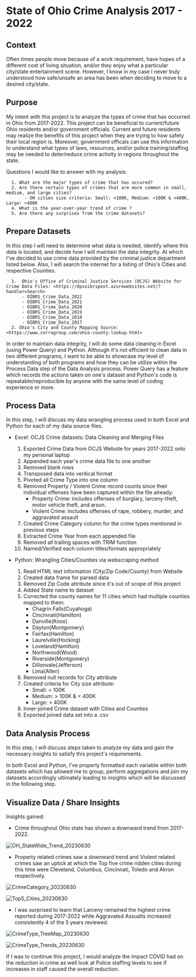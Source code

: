 # State of Ohio Crime Analysis 2017 - 2022

## Context

Often times people move because of a work requirement, have hopes of a different cost of living situation, and/or they enjoy 
what a particular city/state entertainment scene. However, I know in my case I never truly understood 
how safe/unsafe an area has been when deciding to move to a desired city/state.

## Purpose

My intent with this project is to analyze the types of crime that has occurred in Ohio from 2017-2022. This project can be beneficial to current/future Ohio residents and/or government officials. Current and future residents may realize the benefits of this project when they are trying to how safety their local region is. Moreover, government officals can use this information to understand what types of laws, resources, and/or police training/staffing may be needed to deter/reduce crime activity in regions throughout the state.

Questions I would like to answer with my analysis:

      1. What are the major types of crime that has occured?
      2. Are there certain types of crimes that are more common in small, medium, and large cities?
           - OH cities size criteria: Small: <100K, Medium: >100K & <400K, Large: >400K
      4. What is the year-over-year trend of crime ?
      5. Are there any surprises from the crime datasets?

## Prepare Datasets

In this step I will need to determine what data is needed, identify where this data is located, and decide how I will maintain the data integrity. At which I've decided to use crime data provided by the criminal justice department listed below. Also, I will search the internet for a listing of Ohio's Cities and respective Counties.

      1.  Ohio's Office of Criminal Justice Services (OCJS) Website for Crime Data Files: <https://dpsoibrspext.azurewebsites.net/?handler=Search>
          - OIBRS_Crime_Data_2022
          - OIBRS_Crime_Data_2021
          - OIBRS_Crime_Data_2020
          - OIBRS_Crime_Data_2019
          - OIBRS_Crime_Data_2018
          - OIBRS_Crime_Data_2017
      2. Ohio's City and County Mapping Source: <https://www.corragroup.com/ohio-county-lookup.html>
   
In order to maintain data integrity, I will do some data cleaning in Excel (using Power Query) and Python. Although it's not efficient to clean data in two different programs, I want to be able to showcase my level of understanding of both programs and how they can be utilize within the Process Data step of the Data Analysis process. Power Query has a feature which records the actions taken on one's dataset and Python's code is repeatable/reproducible by anyone with the same level of coding experience or more.

## Process Data

In this step, I will discuss my data wrangling process used in both Excel and Python for each of my data source files.

- Excel: OCJS Crime datasets: Data Cleaning and Merging Files
 
     1.  Exported Crime Data from OCJS Website for years 2017-2022 onto my personal laptop
     2.  Appended each year's crime data file to one another
     3.  Removed blank rows
     4.  Transposed data into veritical format
     5.  Pivoted all Crime Type into one column
     6.  Removed Property / Violent Crime record counts since their individual offenses have been captured within the file already:
          - Property Crime: includes offenses of burglary, larceny-theft, motor vehicle theft, and arson.
          - Violent Crime: includes offenses of rape, robbery, murder, and aggravated assault
     7.  Created Crime Category column for the crime types mentioned in previous steps
     8.  Extracted Crime Year from each appended file
     9.  Removed all trailing spaces with TRIM function
     10. Named/Verified each column titles/formats appropriately

- Python: Wrangling Cities/Counties via webscraping method

     1.  Read HTML text information (City/Zip Code/County) from Website
     2.  Created data frame for parsed data
     3.  Removed Zip Code attribute since it's out of scope of this project
     4.  Added State name to dataset
     5.  Corrected the county names for 11 cities which had multiple counties mapped to them:
          - Chagrin Falls(Cuyahoga)
          - Cincinnati(Hamilton)
          - Danville(Knox)
          - Dayton(Montgomery)
          - Fairfax(Hamilton)
          - Laurelville(Hocking)
          - Loveland(Hamilton)
          - Northwood(Wood)
          - Riverside(Montgomery)
          - Dillonvale(Jefferson)
          - Lima(Allen)
     7.  Removed null records for City attribute
     8.  Created criteria for City size attribute:
          - Small: < 100K
          - Medium: > 100K & < 400K
          - Large: > 400K
     9.  Inner-joined Crime dataset with Cities and Counties
     10. Exported joined data set into a .csv

## Data Analysis Process

In this step, I will discuss steps taken to analyze my data and gain the necessary insights to satisfy this project's requirements.

In both Excel and Python, I've properly formatted each variable within both datasets which has allowed me to group, perform aggregations and join my datasets accordingly ultimately leading to insights which will be discussed in the following step.

## Visualize Data / Share Insights

Insights gained:

- Crime throughout Ohio state has shown a downward trend from 2017-2022.

![OH_StateWide_Trend_20230630](https://github.com/smcasillas1/Capstone/assets/124643458/494ef731-204f-4bbf-bc0d-025e73ae7cb7)


- Property related crimes saw a downward trend and Violent related crimes saw an uptick at which the Top five crime ridden cities during this time were Cleveland, Columbus, Cincinnati, Toledo and Akron respectively.

![CrimeCategory_20230630](https://github.com/smcasillas1/Capstone/assets/124643458/c89a08fc-29a1-4ce8-9537-51df16634178)


![Top5_Cities_20230630](https://github.com/smcasillas1/Capstone/assets/124643458/86cef325-53f6-4dbd-bea3-b2c8822efa9c)


- I was surprised to learn that Larceny remained the highest crime reported during 2017-2022 while Aggravated Assualts increased consistently 4 of the 5 years reviewed.

![CrimeType_TreeMap_20230630](https://github.com/smcasillas1/Capstone/assets/124643458/b14182e7-48b8-49fc-b3f1-cd885bbd6230)


![CrimeType_Trends_20230630](https://github.com/smcasillas1/Capstone/assets/124643458/03693a4f-ac3b-40f8-848b-2d34585ebbce)

If I was to continue this project, I would analyze the impact COVID had on the reduction in crime as well look at Police staffing levels to see if increases in staff caused the overall reduction.



